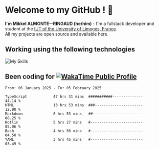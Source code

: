 # Welcome to my GitHub ! 🌃

**I'm Mikkel ALMONTE--RINGAUD (he/him)** - I'm a fullstack developer and student at the [IUT of the University of Limoges, France](https://iut.unilim.fr). \
All my projects are open source and available here.

## Working using the following technologies

![My Skills](https://skillicons.dev/icons?i=solidjs,pnpm,nodejs,ts,js,vercel,netlify,html,css,rust,astro,git,vue,md,electron,figma,github,bash,bun,cloudflare,py,tailwind,nginx,npm,tauri,vite,zig,yarn,windicss,dart,flutter,kotlin&theme=dark)

## Been coding for [![WakaTime Public Profile](https://wakatime.com/badge/user/0839e595-e07a-435c-8d59-ed95f2a3d6dd.svg?style=flat-square)](https://wakatime.com/@0839e595-e07a-435c-8d59-ed95f2a3d6dd)

<!--START_SECTION:waka-->

```plain
From: 06 January 2025 - To: 05 February 2025

TypeScript            47 hrs 31 mins  ###########--------------   44.14 %
HTML                  13 hrs 53 mins  ###----------------------   12.90 %
Markdown              8 hrs 53 mins   ##-----------------------   08.25 %
Kotlin                5 hrs 27 mins   #------------------------   05.06 %
Bash                  4 hrs 50 mins   #------------------------   04.50 %
YAML                  3 hrs 45 mins   #------------------------   03.49 %
```

<!--END_SECTION:waka-->
